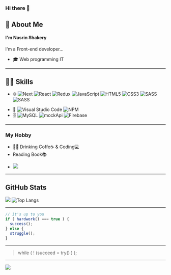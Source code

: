 ### Hi there 👋
## 🚀 About Me
#### I'm Nasrin Shakery 
I'm a Front-end developer...
- 🎓 Web programming IT
---

  ## 👩‍💻 Skills  
- 🌐 ![Next](https://img.shields.io/badge/next-%53E34F26.svg?style=for-the-badge&logo=next&logoColor=white)
![React](https://img.shields.io/badge/react-%23333330.svg?style=for-the-badge&logo=react&logoColor=%2461DFFB)
![Redux](https://img.shields.io/badge/redux-%23593d88.svg?style=for-the-badge&logo=redux&logoColor=white)
![JavaScript](https://img.shields.io/badge/javascript-%23323330.svg?style=for-the-badge&logo=javascript&logoColor=%23F7DF1E)
![HTML5](https://img.shields.io/badge/html5-%23E34F26.svg?style=for-the-badge&logo=html5&logoColor=white)
![CSS3](https://img.shields.io/badge/css3-%231572B6.svg?style=for-the-badge&logo=css3&logoColor=white)
![SASS](https://img.shields.io/badge/SASS-hotpink.svg?style=for-the-badge&logo=SASS&logoColor=white)
![SASS](https://img.shields.io/badge/Tailwind-teal.svg?style=for-the-badge&logo=Tailwind&logoColor=white)
<!-- ![](https://img.shields.io/badge/with%20a%20logo-grey?style=for-the-badge&logo=javascript) -->

- 🔧 ![Visual Studio Code](https://img.shields.io/badge/Visual%20Studio%20Code-0078d7.svg?style=for-the-badge&logo=visual-studio-code&logoColor=white)
  ![NPM](https://img.shields.io/badge/NPM-%235B3837.svg?style=for-the-badge&logo=npm&logoColor=white)
- 🗄️ ![MySQL](https://img.shields.io/badge/mysql-%23255.svg?style=for-the-badge&logo=mysql&logoColor=white)
 ![mockApi](https://img.shields.io/badge/mockAPI-%23038AB5.svg?style=for-the-badge&logo=mockAPI)
  ![Firebase](https://img.shields.io/badge/firebase-%23038AB5.svg?style=for-the-badge&logo=firebase)


<!-- ![Gmail](https://img.shields.io/badge/Gmail-D14836?style=for-the-badge&logo=gmail&logoColor=white)
![LinkedIn](https://img.shields.io/badge/linkedin-%230077B5.svg?style=for-the-badge&logo=linkedin&logoColor=white)
![Telegram](https://img.shields.io/badge/Telegram-2CA5E0?style=for-the-badge&logo=telegram&logoColor=white) -->

---
### My Hobby   
- 👩‍💻 Drinking Coffe☕ & Coding💻
- Reading Book📚
<!-- -  Eating Noodle🍜 Doing Yoga🧘🏻‍♀ -->
- ![](https://img.shields.io/badge/Spotify-black?logo=spotify)
---

## GitHub Stats
<!-- <div align="center"> -->
<!--
<p alogne="center">
  <a href="https://instagram.com/nasrin.shakery">
    <img src="https://img.shields.io/badge/Instagram-@nasrin.shakery?style=flat&logo=instagram" />
  </a>
</p>
-->
<!--
<div class="myWrapper" markdown="1">
    <a href="https://github.com/NasrinShakery" display="flex">
    <img srs="https://github-readme-stats.vercel.app/api?username=NasrinShakery&show_icons=true&theme=synthwave" />
    <img srs="https://github-readme-stats.vercel.app/api/top-langs/?username=NasrinShakery&theme=dark" />
  </a>
</div>
-->

![](https://github-readme-stats.vercel.app/api?username=NasrinShakery&show_icons=true&theme=synthwave) 
![Top Langs](https://github-readme-stats.vercel.app/api/top-langs/?username=NasrinShakery&layout=compact&theme=dark) 
 <!-- ![](https://github-readme-stats.vercel.app/api/top-langs/?username=NasrinShakery&theme=dark) -->

---
```javascript
// it's up to you
if ( hardwork() === true ) {
  success();
} else {
  struggle();
}
```
---
> while ( ! (succeed = try() ) );

---
[![](https://visitcount.itsvg.in/api?id=NasrinShakery&label=Profile%20Views&color=11&icon=0&pretty=true)](https://visitcount.itsvg.in)

<!-- 
```javascript
if(brain!=empty){
    keepCoding();
}else{
    orderCoffee();
}
```
-->
<!-- -->
<!-- -->
<!-- -->



